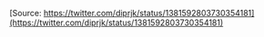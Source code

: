 [Source: https://twitter.com/diprjk/status/1381592803730354181](https://twitter.com/diprjk/status/1381592803730354181)